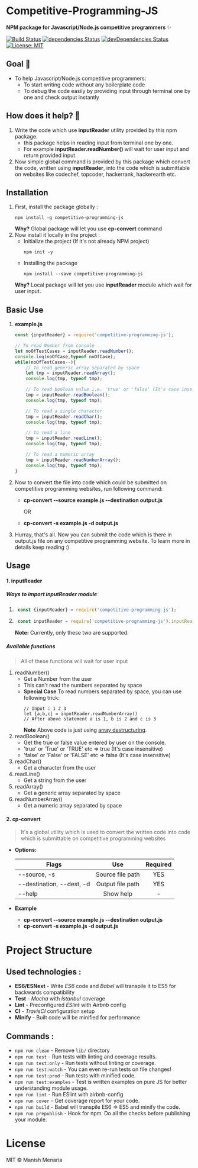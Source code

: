 # Competitive-Programming-JS
**NPM package for Javascript/Node.js competitive programmers** ✨

[![Build Status](https://travis-ci.org/Gr8manish/CompetitiveProgramming.js.svg?branch=master)](https://travis-ci.org/Gr8manish/CompetitiveProgramming.js) [![dependencies Status](https://david-dm.org/Gr8manish/CompetitiveProgramming.js/status.svg)](https://david-dm.org/Gr8manish/CompetitiveProgramming.js) [![devDependencies Status](https://david-dm.org/Gr8manish/CompetitiveProgramming.js/dev-status.svg)](https://david-dm.org/Gr8manish/CompetitiveProgramming.js?type=dev) [![License: MIT](https://img.shields.io/badge/License-MIT-blue.svg)](https://opensource.org/licenses/MIT)



## Goal 🎯
* To help Javascript/Node.js competitive programmers:
	* To start writing code without any boilerplate code
	* To debug the code easily by providing input through terminal one by one and check output instantly

## How does it help? 🎯
1. Write the code which use **inputReader** utility provided by this npm package.
	* this package helps in reading input from terminal one by one. 
	* For example **inputReader.readNumber()** will wait for user input and return provided input.
2. Now simple global command is provided by this package which convert the code, written using **inputReader**, into the code which is submittable on websites like codechef, topcoder, hackerrank, hackerearth etc.

## Installation
1. First, install the package globally :
	```
	npm install -g competitive-programming-js
	```
	**Why?** Global package will let you use **cp-convert** command
2. Now install it locally in the project :
	* Initialize the project (If it's not already NPM project)
		```
		npm init -y
		```
	* Installing the package
		```
		npm install --save competitive-programming-js
		```
	**Why?** Local package will let you use **inputReader** module which wait for user input.

## Basic Use

1. **example.js**
	```javascript
	const {inputReader} = require('competitive-programming-js');

	// To read Number from console
	let noOfTestCases = inputReader.readNumber();
	console.log(noOfCase,typeof noOfCase);
	while(noOfTestCases--){
		// To read generic array separated by space
		let tmp = inputReader.readArray();
		console.log(tmp, typeof tmp);

		// To read boolean value i.e. 'true' or 'false' (It's case insensitive)
		tmp = inputReader.readBoolean();
		console.log(tmp, typeof tmp);

		// To read a single character
		tmp = inputReader.readChar();
		console.log(tmp, typeof tmp);

		// to read a line
		tmp = inputReader.readLine();
		console.log(tmp, typeof tmp);

		// To read a numeric array
		tmp = inputReader.readNumberArray();
		console.log(tmp, typeof tmp);
	}
	```

2. Now to convert the file into code which could be submitted on competitive programming websites, run following command:
	* **cp-convert --source example.js --destination output.js**
		
		OR
	* **cp-convert -s example.js -d output.js**
3. Hurray, that's all. Now you can submit the code which is there in output.js file on any competitive programming website. To learn more in details keep reading :)

## Usage

#### 1. inputReader
##### Ways to import inputReader module
1. ```javascript 
	const {inputReader} = require('competitive-programming-js'); 
	```
2. ```JavaScript
	const inputReader = require('competitive-programming-js').inputReader;
	```
	**Note:** Currently, only these two are supported.


##### Available functions
> All of these functions will wait for user input
1. readNumber()
	* Get a Number from the user
	* This can't read the numbers separated by space
	* **Special Case** To read numbers separated by space, you can use following trick:
		```
		// Input : 1 2 3
		let [a,b,c] = inputReader.readNumberArray()
		// After above statement a is 1, b is 2 and c is 3
		```
		**Note** Above code is just using [array destructuring](https://javascript.info/destructuring-assignment#array-destructuring).
2. readBoolean()
	* Get the true or false value entered by user on the console.
	* 'true' or 'True' or 'TRUE' etc => true (It's case insensitive)
	* 'false' or 'False' or 'FALSE' etc => false (It's case insensitive)
3. readChar()
	* Get a character from the user
4. readLine()
	* Get a string from the user
5. readArray()
	* Get a generic array separated by space
6. readNumberArray()
	* Get a numeric array separated by space

	
#### 2. cp-convert
> It's a global utility which is used to convert the written code into code which is submittable on competitive programming websites
- **Options:**

	| Flags                    | Use                            | Required        |
	| -------------------------|:------------------------------:| :--------------:|
	| --source, -s             | Source file path               | YES             |
	| --destination, --dest, -d| Output file path               |   YES           |
	| --help                   | Show help                       |    -           |
- **Example**
	* **cp-convert --source example.js --destination output.js**
	* **cp-convert -s example.js -d output.js**

# Project Structure

## Used technologies :

* **ES6/ESNext** - Write _ES6_ code and _Babel_ will transpile it to ES5 for backwards compatibility
* **Test** - _Mocha_ with _Istanbul_ coverage
* **Lint** - Preconfigured _ESlint_ with _Airbnb_ config
* **CI** - _TravisCI_ configuration setup
* **Minify** - Built code will be minified for performance

## Commands :
- `npm run clean` - Remove `lib/` directory
- `npm run test` - Run tests with linting and coverage results.
- `npm run test:only` - Run tests without linting or coverage.
- `npm run test:watch` - You can even re-run tests on file changes!
- `npm run test:prod` - Run tests with minified code.
- `npm run test:examples` - Test is written examples on pure JS for better understanding module usage.
- `npm run lint` - Run ESlint with airbnb-config
- `npm run cover` - Get coverage report for your code.
- `npm run build` - Babel will transpile ES6 => ES5 and minify the code.
- `npm run prepublish` - Hook for npm. Do all the checks before publishing your module.

# License

MIT © Manish Menaria
